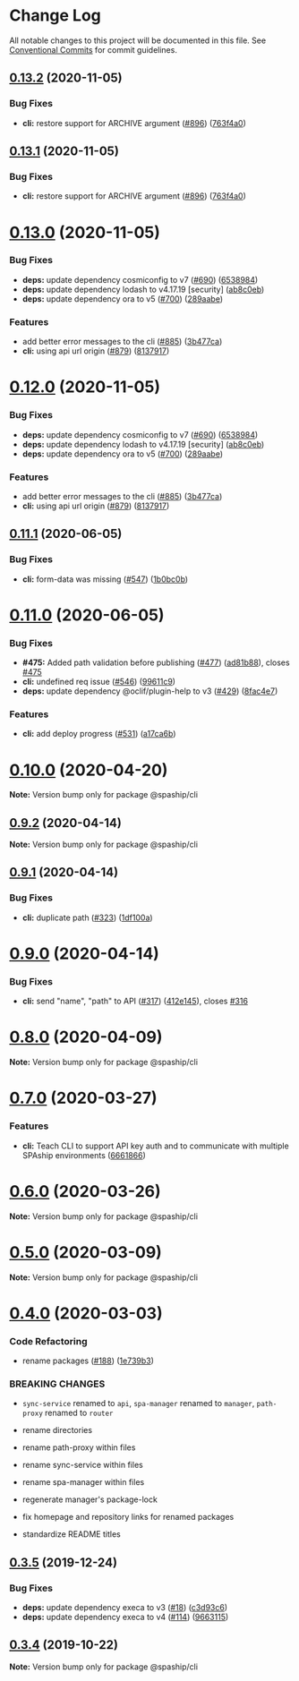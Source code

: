 # Change Log

All notable changes to this project will be documented in this file.
See [Conventional Commits](https://conventionalcommits.org) for commit guidelines.

## [0.13.2](https://github.com/spaship/spaship/compare/v0.13.0...v0.13.2) (2020-11-05)

### Bug Fixes

- **cli:** restore support for ARCHIVE argument ([#896](https://github.com/spaship/spaship/issues/896)) ([763f4a0](https://github.com/spaship/spaship/commit/763f4a07c92b9dcdb6354443f232e3eb269dfb2e))

## [0.13.1](https://github.com/spaship/spaship/compare/v0.13.0...v0.13.1) (2020-11-05)

### Bug Fixes

- **cli:** restore support for ARCHIVE argument ([#896](https://github.com/spaship/spaship/issues/896)) ([763f4a0](https://github.com/spaship/spaship/commit/763f4a07c92b9dcdb6354443f232e3eb269dfb2e))

# [0.13.0](https://github.com/spaship/spaship/compare/v0.11.1...v0.13.0) (2020-11-05)

### Bug Fixes

- **deps:** update dependency cosmiconfig to v7 ([#690](https://github.com/spaship/spaship/issues/690)) ([6538984](https://github.com/spaship/spaship/commit/65389844c9257023413ed8242bf1d181e589c2d4))
- **deps:** update dependency lodash to v4.17.19 [security] ([ab8c0eb](https://github.com/spaship/spaship/commit/ab8c0eb602e7d45425a8bc6a44323c1fe3b9518f))
- **deps:** update dependency ora to v5 ([#700](https://github.com/spaship/spaship/issues/700)) ([289aabe](https://github.com/spaship/spaship/commit/289aabeba35e8679ead471bd700f511058c9fb75))

### Features

- add better error messages to the cli ([#885](https://github.com/spaship/spaship/issues/885)) ([3b477ca](https://github.com/spaship/spaship/commit/3b477ca646844ed6527a8e950ad15f86612f2b88))
- **cli:** using api url origin ([#879](https://github.com/spaship/spaship/issues/879)) ([8137917](https://github.com/spaship/spaship/commit/8137917c3d76b0233578ee5250a881cd302c3f5c))

# [0.12.0](https://github.com/spaship/spaship/compare/v0.11.1...v0.12.0) (2020-11-05)

### Bug Fixes

- **deps:** update dependency cosmiconfig to v7 ([#690](https://github.com/spaship/spaship/issues/690)) ([6538984](https://github.com/spaship/spaship/commit/65389844c9257023413ed8242bf1d181e589c2d4))
- **deps:** update dependency lodash to v4.17.19 [security] ([ab8c0eb](https://github.com/spaship/spaship/commit/ab8c0eb602e7d45425a8bc6a44323c1fe3b9518f))
- **deps:** update dependency ora to v5 ([#700](https://github.com/spaship/spaship/issues/700)) ([289aabe](https://github.com/spaship/spaship/commit/289aabeba35e8679ead471bd700f511058c9fb75))

### Features

- add better error messages to the cli ([#885](https://github.com/spaship/spaship/issues/885)) ([3b477ca](https://github.com/spaship/spaship/commit/3b477ca646844ed6527a8e950ad15f86612f2b88))
- **cli:** using api url origin ([#879](https://github.com/spaship/spaship/issues/879)) ([8137917](https://github.com/spaship/spaship/commit/8137917c3d76b0233578ee5250a881cd302c3f5c))

## [0.11.1](https://github.com/spaship/spaship/compare/v0.11.0...v0.11.1) (2020-06-05)

### Bug Fixes

- **cli:** form-data was missing ([#547](https://github.com/spaship/spaship/issues/547)) ([1b0bc0b](https://github.com/spaship/spaship/commit/1b0bc0b0cebc5f150deeda35130dab6e79d9b9c0))

# [0.11.0](https://github.com/spaship/spaship/compare/v0.10.0...v0.11.0) (2020-06-05)

### Bug Fixes

- **#475:** Added path validation before publishing ([#477](https://github.com/spaship/spaship/issues/477)) ([ad81b88](https://github.com/spaship/spaship/commit/ad81b8808ddd759939adf72ebfa3b10ba935ed70)), closes [#475](https://github.com/spaship/spaship/issues/475)
- **cli:** undefined req issue ([#546](https://github.com/spaship/spaship/issues/546)) ([99611c9](https://github.com/spaship/spaship/commit/99611c96cacbf7776a51cb11e53c3c59c0e3e7d5))
- **deps:** update dependency @oclif/plugin-help to v3 ([#429](https://github.com/spaship/spaship/issues/429)) ([8fac4e7](https://github.com/spaship/spaship/commit/8fac4e7308e1241b801e634f54ecc4b42dabebd5))

### Features

- **cli:** add deploy progress ([#531](https://github.com/spaship/spaship/issues/531)) ([a17ca6b](https://github.com/spaship/spaship/commit/a17ca6b7a709a8b9a055c8b2660797cccf216de1))

# [0.10.0](https://github.com/spaship/spaship/compare/v0.9.2...v0.10.0) (2020-04-20)

**Note:** Version bump only for package @spaship/cli

## [0.9.2](https://github.com/spaship/spaship/compare/v0.9.1...v0.9.2) (2020-04-14)

**Note:** Version bump only for package @spaship/cli

## [0.9.1](https://github.com/spaship/spaship/compare/v0.9.0...v0.9.1) (2020-04-14)

### Bug Fixes

- **cli:** duplicate path ([#323](https://github.com/spaship/spaship/issues/323)) ([1df100a](https://github.com/spaship/spaship/commit/1df100a07a88cd0462f1d8ea1e2f6b551accfcc9))

# [0.9.0](https://github.com/spaship/spaship/compare/v0.8.1...v0.9.0) (2020-04-14)

### Bug Fixes

- **cli:** send "name", "path" to API ([#317](https://github.com/spaship/spaship/issues/317)) ([412e145](https://github.com/spaship/spaship/commit/412e14574e3047115b04478125cda2f3eb82c04c)), closes [#316](https://github.com/spaship/spaship/issues/316)

# [0.8.0](https://github.com/spaship/spaship/compare/v0.7.0...v0.8.0) (2020-04-09)

**Note:** Version bump only for package @spaship/cli

# [0.7.0](https://github.com/spaship/spaship/compare/v0.6.0...v0.7.0) (2020-03-27)

### Features

- **cli:** Teach CLI to support API key auth and to communicate with multiple SPAship environments ([6661866](https://github.com/spaship/spaship/commit/666186671b90f6a2731ac645b009cd663139ff9a))

# [0.6.0](https://github.com/spaship/spaship/compare/v0.5.0...v0.6.0) (2020-03-26)

**Note:** Version bump only for package @spaship/cli

# [0.5.0](https://github.com/spaship/spaship/compare/v0.4.0...v0.5.0) (2020-03-09)

**Note:** Version bump only for package @spaship/cli

# [0.4.0](https://github.com/spaship/spaship/compare/v0.3.5...v0.4.0) (2020-03-03)

### Code Refactoring

- rename packages ([#188](https://github.com/spaship/spaship/issues/188)) ([1e739b3](https://github.com/spaship/spaship/commit/1e739b3c08462d95db5af140405683af797b7daa))

### BREAKING CHANGES

- `sync-service` renamed to `api`, `spa-manager` renamed to `manager`, `path-proxy` renamed to `router`

- rename directories

- rename path-proxy within files

- rename sync-service within files

- rename spa-manager within files

- regenerate manager's package-lock

- fix homepage and repository links for renamed packages

- standardize README titles

## [0.3.5](https://github.com/spaship/cli/compare/v0.3.4...v0.3.5) (2019-12-24)

### Bug Fixes

- **deps:** update dependency execa to v3 ([#18](https://github.com/spaship/cli/issues/18)) ([c3d93c6](https://github.com/spaship/cli/commit/c3d93c6d87f663e19312517e8b49febf8f18d7a3))
- **deps:** update dependency execa to v4 ([#114](https://github.com/spaship/cli/issues/114)) ([9663115](https://github.com/spaship/cli/commit/96631150c59f97da18037eebc5ac2f2ea943a76f))

## [0.3.4](https://github.com/spaship/cli/compare/v0.3.3...v0.3.4) (2019-10-22)

**Note:** Version bump only for package @spaship/cli
